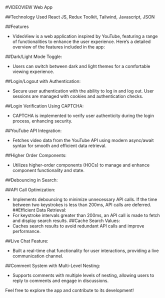 #VIDEOVIEW Web App

##Technology Used
React JS, Redux Toolkit, Tailwind, Javascript, JSON

##Features

- VideoView is a web application inspired by YouTube, featuring a range of functionalities to enhance the user experience. Here’s a detailed overview of the features included in the app:

##Dark/Light Mode Toggle:

- Users can switch between dark and light themes for a comfortable viewing experience.

##Login/Logout with Authentication:

- Secure user authentication with the ability to log in and log out. User sessions are managed with cookies and authentication checks.

##Login Verification Using CAPTCHA:

- CAPTCHA is implemented to verify user authenticity during the login process, enhancing security.

##YouTube API Integration:

- Fetches video data from the YouTube API using modern async/await syntax for smooth and efficient data retrieval.

##Higher Order Components:

- Utilizes higher-order components (HOCs) to manage and enhance component functionality and state.

##Debouncing in Search:

##API Call Optimization:

- Implements debouncing to minimize unnecessary API calls. If the time between two keystrokes is less than 200ms, API calls are deferred.
  ##Efficient Data Retrieval:
- For keystroke intervals greater than 200ms, an API call is made to fetch and display search results.
  ##Cache Search Values:
- Caches search results to avoid redundant API calls and improve performance.

##Live Chat Feature:

- Built a real-time chat functionality for user interactions, providing a live communication channel.

##Comment System with Multi-Level Nesting:

- Supports comments with multiple levels of nesting, allowing users to reply to comments and engage in discussions.

Feel free to explore the app and contribute to its development!
